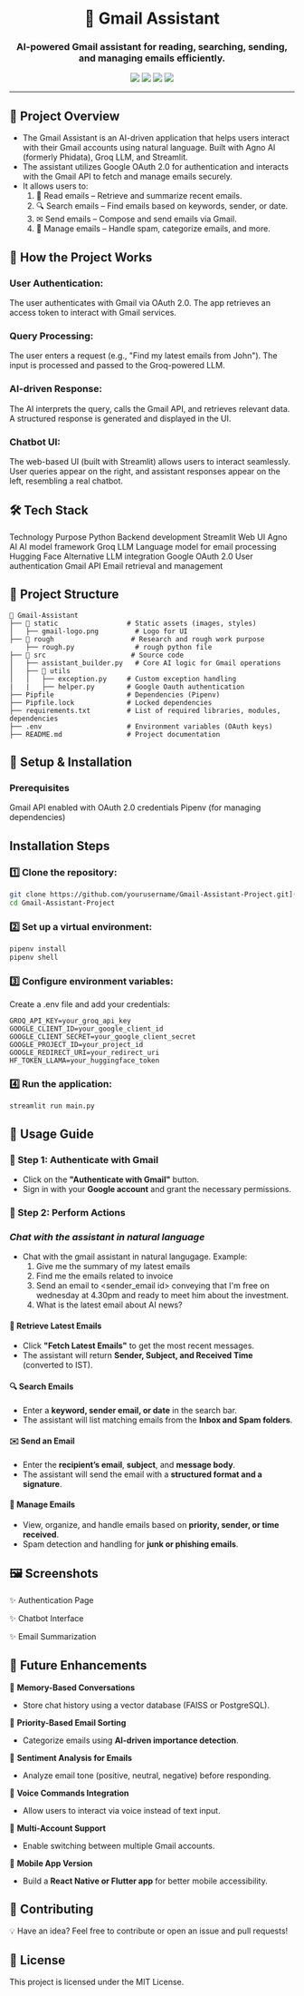 <h1 align="center"> 📧 Gmail Assistant </h1>
<h3 align="center"> AI-powered Gmail assistant for reading, searching, sending, and managing emails efficiently. </h3>

<p align="center">
  <img src="https://img.shields.io/badge/Python-3776AB?style=for-the-badge&logo=Python&logoColor=black&labelColor=white&color=red" />
  <img src="https://img.shields.io/badge/Agno-43B02A?style=for-the-badge&logo=Agno&logoColor=black&labelColor=white&color=yellow" />
  <img src="https://img.shields.io/badge/Groq-234452?style=for-the-badge&logoColor=black&labelColor=white&color=brown" />
  <img src="https://img.shields.io/badge/Streamlit-FF4B4B?style=for-the-badge&logo=Streamlit&logoColor=black&labelColor=white&color=orange" />
</p>

---

## 🚀 Project Overview
- The Gmail Assistant is an AI-driven application that helps users interact with their Gmail accounts using natural language. Built with Agno AI (formerly Phidata), Groq LLM, and Streamlit. 
- The assistant utilizes Google OAuth 2.0 for authentication and interacts with the Gmail API to fetch and manage emails securely.
- It allows users to:
    1. 📩 Read emails – Retrieve and summarize recent emails.
    2. 🔍 Search emails – Find emails based on keywords, sender, or date.
    3. ✉ Send emails – Compose and send emails via Gmail.
    4. 📂 Manage emails – Handle spam, categorize emails, and more.



## 🎯 How the Project Works
### User Authentication:
The user authenticates with Gmail via OAuth 2.0.
The app retrieves an access token to interact with Gmail services.

### Query Processing:
The user enters a request (e.g., "Find my latest emails from John").
The input is processed and passed to the Groq-powered LLM.

### AI-driven Response:
The AI interprets the query, calls the Gmail API, and retrieves relevant data.
A structured response is generated and displayed in the UI.

### Chatbot UI:
The web-based UI (built with Streamlit) allows users to interact seamlessly.
User queries appear on the right, and assistant responses appear on the left, resembling a real chatbot.


## 🛠️ Tech Stack
Technology	Purpose
Python	Backend development
Streamlit	Web UI
Agno AI	AI model framework
Groq LLM	Language model for email processing
Hugging Face	Alternative LLM integration
Google OAuth 2.0	User authentication
Gmail API	Email retrieval and management


## 📂 Project Structure
```
📂 Gmail-Assistant
├── 📂 static                 # Static assets (images, styles)
│   ├── gmail-logo.png         # Logo for UI
├── 📂 rough                   # Research and rough work purpose
    ├── rough.py               # rough python file 
├── 📂 src                     # Source code
│   ├── assistant_builder.py   # Core AI logic for Gmail operations
│   ├── 📂 utils
│   │   ├── exception.py     # Custom exception handling
|   |   ├── helper.py        # Google Oauth authentication
├── Pipfile                  # Dependencies (Pipenv)
├── Pipfile.lock             # Locked dependencies
├── requirements.txt         # List of required libraries, modules, dependencies
├── .env                     # Environment variables (OAuth keys)
├── README.md                # Project documentation
```


## 🚀 Setup & Installation

### Prerequisites
Gmail API enabled with OAuth 2.0 credentials
Pipenv (for managing dependencies)

## Installation Steps

### 1️⃣ Clone the repository:

```sh
git clone https://github.com/yourusername/Gmail-Assistant-Project.git](https://github.com/Dhanush-Raj1/Gmail-Assistant-Project.git
cd Gmail-Assistant-Project
```

### 2️⃣ Set up a virtual environment:

```sh
pipenv install
pipenv shell
```

### 3️⃣ Configure environment variables:

Create a .env file and add your credentials:
```
GROQ_API_KEY=your_groq_api_key
GOOGLE_CLIENT_ID=your_google_client_id
GOOGLE_CLIENT_SECRET=your_google_client_secret
GOOGLE_PROJECT_ID=your_project_id
GOOGLE_REDIRECT_URI=your_redirect_uri
HF_TOKEN_LLAMA=your_huggingface_token
```

### 4️⃣ Run the application:

```
streamlit run main.py
```



## 📝 Usage Guide  

### 🔹 Step 1: Authenticate with Gmail  
- Click on the **"Authenticate with Gmail"** button.  
- Sign in with your **Google account** and grant the necessary permissions.  

### 🔹 Step 2: Perform Actions  
### *Chat with the assistant in natural language*
- Chat with the gmail assistant in natural langugage. Example:
   1. Give me the summary of my latest emails
   2. Find me the emails related to invoice
   3. Send an email to <sender_email id> conveying that I'm free on wednesday at 4.30pm and ready to meet him about the investment.
   4. What is the latest email about AI news? 

#### 📩 **Retrieve Latest Emails**  
- Click **"Fetch Latest Emails"** to get the most recent messages.  
- The assistant will return **Sender, Subject, and Received Time** (converted to IST).  

#### 🔍 **Search Emails**  
- Enter a **keyword, sender email, or date** in the search bar.  
- The assistant will list matching emails from the **Inbox and Spam folders**.  

#### ✉️ **Send an Email**  
- Enter the **recipient’s email**, **subject**, and **message body**.  
- The assistant will send the email with a **structured format and a signature**.  

#### 📂 **Manage Emails**  
- View, organize, and handle emails based on **priority, sender, or time received**.  
- Spam detection and handling for **junk or phishing emails**.  



## 🖼️ Screenshots
✨ Authentication Page

✨ Chatbot Interface

✨ Email Summarization



## 🚀 Future Enhancements  

🔹 **Memory-Based Conversations**  
- Store chat history using a vector database (FAISS or PostgreSQL).  

🔹 **Priority-Based Email Sorting**  
- Categorize emails using **AI-driven importance detection**.  

🔹 **Sentiment Analysis for Emails**  
- Analyze email tone (positive, neutral, negative) before responding.  

🔹 **Voice Commands Integration**  
- Allow users to interact via voice instead of text input.  

🔹 **Multi-Account Support**  
- Enable switching between multiple Gmail accounts.  

🔹 **Mobile App Version**  
- Build a **React Native or Flutter app** for better mobile accessibility.  



## 🤝 Contributing
💡 Have an idea? Feel free to contribute or open an issue and pull requests! 


## 📜 License
This project is licensed under the MIT License.
